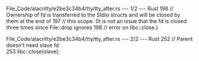 File_Code/alacritty/e2be3c34b4/tty/tty_after.rs --- 1/2 --- Rust
                                                                                                                                                           196     // Ownership of fd is transferred to the Stdio structs and will be closed by them at the end of
                                                                                                                                                           197     // this scope. (It is not an issue that the fd is closed three times since File::drop ignores
                                                                                                                                                           198     // error on libc::close.)

File_Code/alacritty/e2be3c34b4/tty/tty_after.rs --- 2/2 --- Rust
252                 // Parent doesn't need slave fd                                                                                                              
253                 libc::close(slave);                                                                                                                          

